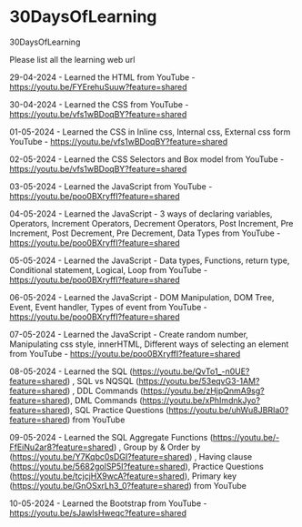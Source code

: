 # 30DaysOfLearning
30DaysOfLearning

Please list all the learning web url 

29-04-2024 - Learned the HTML from YouTube - https://youtu.be/FYErehuSuuw?feature=shared

30-04-2024 - Learned the CSS from YouTube - https://youtu.be/vfs1wBDoqBY?feature=shared

01-05-2024 - Learned the CSS in Inline css, Internal css, External css form YouTube - https://youtu.be/vfs1wBDoqBY?feature=shared

02-05-2024 - Learned the CSS Selectors and Box model from YouTube - https://youtu.be/vfs1wBDoqBY?feature=shared

03-05-2024 - Learned the JavaScript from YouTube - https://youtu.be/poo0BXryffI?feature=shared

04-05-2024 - Learned the JavaScript - 3 ways of declaring variables, Operators, Increment Operators, Decrement Operators, Post Increment, Pre Increment, Post Decrement, Pre Decrement, Data Types from YouTube - https://youtu.be/poo0BXryffI?feature=shared

05-05-2024 - Learned the JavaScript - Data types, Functions, return type, Conditional statement, Logical, Loop from YouTube - https://youtu.be/poo0BXryffI?feature=shared

06-05-2024 - Learned the JavaScript - DOM Manipulation, DOM Tree, Event, Event handler, Types of event from YouTube - https://youtu.be/poo0BXryffI?feature=shared

07-05-2024 - Learned the JavaScript - Create random number, Manipulating css style, innerHTML, Different ways of selecting an element from YouTube - https://youtu.be/poo0BXryffI?feature=shared

08-05-2024 - Learned the SQL (https://youtu.be/QvTo1_-n0UE?feature=shared) , SQL vs NQSQL (https://youtu.be/53eqvG3-1AM?feature=shared) , DDL Commands (https://youtu.be/zHjpQnmA9sg?feature=shared), DML Commands (https://youtu.be/xPhImdnkJyo?feature=shared), SQL Practice Questions (https://youtu.be/uhWu8JBRIa0?feature=shared) from YouTube

09-05-2024 - Learned the SQL Aggregate Functions (https://youtu.be/-FfEiNu2ar8?feature=shared) , Group by & Order by (https://youtu.be/Y7Kqbc0sDGI?feature=shared) , Having clause (https://youtu.be/5682golSP5I?feature=shared), Practice Questions (https://youtu.be/tcjcjHX9wcA?feature=shared), Primary key (https://youtu.be/GnOSxrLh3_0?feature=shared) from YouTube

10-05-2024 - Learned the Bootstrap from YouTube - https://youtu.be/sJawlsHweqc?feature=shared
